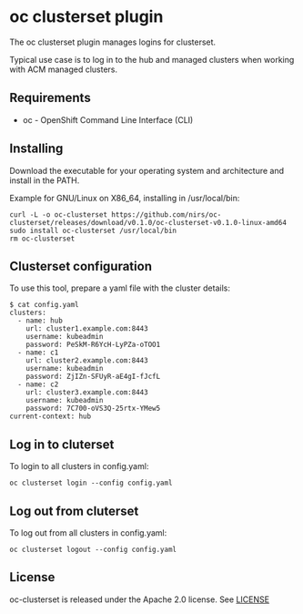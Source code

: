<!--
SPDX-FileCopyrightText: The RamenDR authors
SPDX-License-Identifier: Apache-2.0
-->

# oc clusterset plugin

The oc clusterset plugin manages logins for clusterset.

Typical use case is to log in to the hub and managed clusters when
working with ACM managed clusters.

## Requirements

- oc - OpenShift Command Line Interface (CLI)

## Installing

Download the executable for your operating system and architecture and
install in the PATH.

Example for GNU/Linux on X86_64, installing in /usr/local/bin:

```
curl -L -o oc-clusterset https://github.com/nirs/oc-clusterset/releases/download/v0.1.0/oc-clusterset-v0.1.0-linux-amd64
sudo install oc-clusterset /usr/local/bin
rm oc-clusterset
```
## Clusterset configuration

To use this tool, prepare a yaml file with the cluster details:

```
$ cat config.yaml
clusters:
  - name: hub
    url: cluster1.example.com:8443
    username: kubeadmin
    password: PeSkM-R6YcH-LyPZa-oTOO1
  - name: c1
    url: cluster2.example.com:8443
    username: kubeadmin
    password: ZjIZn-SFUyR-aE4gI-fJcfL
  - name: c2
    url: cluster3.example.com:8443
    username: kubeadmin
    password: 7C700-oVS3Q-25rtx-YMew5
current-context: hub
```

## Log in to cluterset

To login to all clusters in config.yaml:

```
oc clusterset login --config config.yaml
```

## Log out from cluterset

To log out from all clusters in config.yaml:

```
oc clusterset logout --config config.yaml
```

## License

oc-clusterset is released under the Apache 2.0 license. See [LICENSE](LICENSE)
